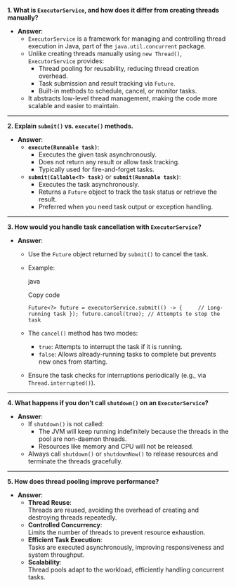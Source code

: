 
**1. What is `ExecutorService`, and how does it differ from creating threads manually?**

- **Answer**:
    - `ExecutorService` is a framework for managing and controlling thread execution in Java, part of the `java.util.concurrent` package.
    - Unlike creating threads manually using `new Thread()`, `ExecutorService` provides:
        - Thread pooling for reusability, reducing thread creation overhead.
        - Task submission and result tracking via `Future`.
        - Built-in methods to schedule, cancel, or monitor tasks.
    - It abstracts low-level thread management, making the code more scalable and easier to maintain.

---

**2. Explain `submit()` vs. `execute()` methods.**

- **Answer**:
    - **`execute(Runnable task)`**:
        - Executes the given task asynchronously.
        - Does not return any result or allow task tracking.
        - Typically used for fire-and-forget tasks.
    - **`submit(Callable<T> task)`** or **`submit(Runnable task)`**:
        - Executes the task asynchronously.
        - Returns a `Future` object to track the task status or retrieve the result.
        - Preferred when you need task output or exception handling.

---

**3. How would you handle task cancellation with `ExecutorService`?**

- **Answer**:
    - Use the `Future` object returned by `submit()` to cancel the task.
    - Example:
        
        java
        
        Copy code
        
        `Future<?> future = executorService.submit(() -> {     // Long-running task }); future.cancel(true); // Attempts to stop the task`
        
    - The `cancel()` method has two modes:
        - `true`: Attempts to interrupt the task if it is running.
        - `false`: Allows already-running tasks to complete but prevents new ones from starting.
    - Ensure the task checks for interruptions periodically (e.g., via `Thread.interrupted()`).

---

**4. What happens if you don't call `shutdown()` on an `ExecutorService`?**

- **Answer**:
    - If `shutdown()` is not called:
        - The JVM will keep running indefinitely because the threads in the pool are non-daemon threads.
        - Resources like memory and CPU will not be released.
    - Always call `shutdown()` or `shutdownNow()` to release resources and terminate the threads gracefully.

---

**5. How does thread pooling improve performance?**

- **Answer**:
    - **Thread Reuse**:  
        Threads are reused, avoiding the overhead of creating and destroying threads repeatedly.
    - **Controlled Concurrency**:  
        Limits the number of threads to prevent resource exhaustion.
    - **Efficient Task Execution**:  
        Tasks are executed asynchronously, improving responsiveness and system throughput.
    - **Scalability**:  
        Thread pools adapt to the workload, efficiently handling concurrent tasks.
